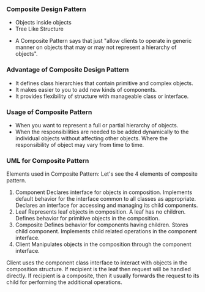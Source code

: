 
### Composite Design Pattern 

- Objects inside objects
- Tree Like Structure 

* A Composite Pattern says that just "allow clients to operate in generic manner on objects that may or may not represent a hierarchy of objects".


### Advantage of Composite Design Pattern
* It defines class hierarchies that contain primitive and complex objects.
* It makes easier to you to add new kinds of components.
* It provides flexibility of structure with manageable class or interface.

### Usage of Composite Pattern

* When you want to represent a full or partial hierarchy of objects.
* When the responsibilities are needed to be added dynamically to the individual objects without affecting other objects. Where the responsibility of object may vary from time to time.

### UML for Composite Pattern

Elements used in Composite Pattern:
Let's see the 4 elements of composite pattern.

1) Component
   Declares interface for objects in composition.
   Implements default behavior for the interface common to all classes as appropriate.
   Declares an interface for accessing and managing its child components.
2) Leaf
   Represents leaf objects in composition. A leaf has no children.
   Defines behavior for primitive objects in the composition.
3) Composite
   Defines behavior for components having children.
   Stores child component.
   Implements child related operations in the component interface.
4) Client
   Manipulates objects in the composition through the component interface.

Client uses the component class interface to interact with objects in the composition structure. If recipient is the leaf then request will be handled directly. If recipient is a composite, then it usually forwards the request to its child for performing the additional operations.

